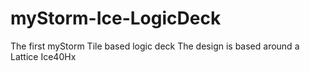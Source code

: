 # myStorm-Ice-LogicDeck 
The first myStorm Tile based logic deck
The design is based around a Lattice Ice40Hx

